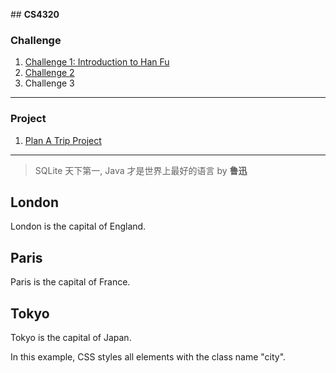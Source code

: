 
﻿## **CS4320**

 
### Challenge
 1. [Challenge 1: Introduction to Han Fu](https://github.com/YiheWang/CS4320/blob/master/week2/challenge%201.md)
 2. [Challenge 2](https://github.com/YiheWang/CS4320/blob/master/week3/Challenge%202%20Alarm%20Clock.md)
 3. Challenge 3
 ***
 ### Project
 
 1. [Plan A Trip Project](https://github.com/YiheWang/CS4320PlanTripProject)
 ***
 
 > SQLite 天下第一, Java 才是世界上最好的语言  by **鲁迅**

 <h2 class="city">London</h2>
 <p>London is the capital of England.</p>

 <h2 class="city">Paris</h2>
 <p>Paris is the capital of France.</p>

 <h2 class="city">Tokyo</h2>
 <p>Tokyo is the capital of Japan.</p>

 <p>In this example, CSS styles all elements with the class name "city".</p>



